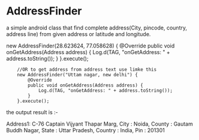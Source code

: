 # AddressFinder
a simple android class that find complete address(City, pincode, country, address line) from given address or latitude and longitude. 

new AddressFinder(28.623624, 77.058628) {
            @Override
            public void onGetAddress(Address address) {
                Log.d(TAG, "onGetAddress: " + address.toString());
            }
        }.execute();

        //OR to get address from address text use limke this
        new AddressFinder("Uttam nagar, new delhi") {
            @Override
            public void onGetAddress(Address address) {
                Log.d(TAG, "onGetAddress: " + address.toString());
            }
        }.execute();
        
        
the output result is :-

Address1: C-76 Captain Vijyant Thapar Marg,
City    : Noida,
County  : Gautam Buddh Nagar,
State   : Uttar Pradesh,
Country : India,
Pin     : 201301
